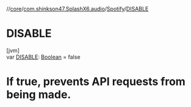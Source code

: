 //[core](../../../index.md)/[com.shinkson47.SplashX6.audio](../index.md)/[Spotify](index.md)/[DISABLE](-d-i-s-a-b-l-e.md)

# DISABLE

[jvm]\
var [DISABLE](-d-i-s-a-b-l-e.md): [Boolean](https://kotlinlang.org/api/latest/jvm/stdlib/kotlin/-boolean/index.html) = false

# If true, prevents API requests from being made.
